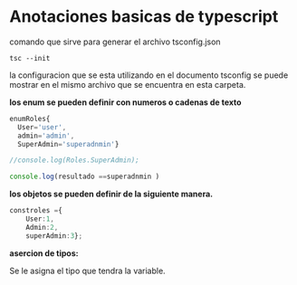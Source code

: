 # Anotaciones basicas de typescript




comando que sirve para generar el archivo tsconfig.json

```
tsc --init
```

la configuracion que se esta utilizando en el documento tsconfig se puede mostrar en el mismo archivo que se encuentra en esta carpeta.


**los enum se pueden definir con numeros o cadenas de texto**

```typescript
enumRoles{  
  User='user',
  admin='admin',
  SuperAdmin='superadnmin'}

//console.log(Roles.SuperAdmin);

console.log(resultado ==superadnmin )
```

**los objetos se pueden definir de la siguiente manera.**

```typescript
constroles ={
    User:1,   
    Admin:2,  
    superAdmin:3};
```



**asercion de tipos:**

Se le asigna el tipo que tendra la variable.
